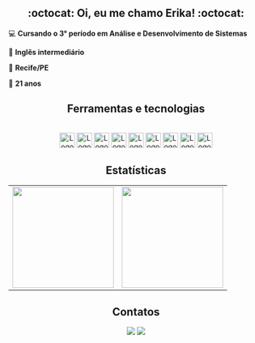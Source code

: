 <link rel="stylesheet" href="https://cdn.jsdelivr.net/gh/devicons/devicon@v2.15.1/devicon.min.css">

<div align='center'>

<h2>:octocat: Oi, eu me chamo Erika! :octocat:</h2>
 
<div align='left'>
  <p>💻 <b>Cursando o 3° período em Análise e Desenvolvimento de Sistemas</b> </p>
  <p>💬 <b>Inglês intermediário </b> </p>
  <p>🌆 <b>Recife/PE </b> </p>
  <p>🎂 <b>21 anos </b> </p>
</div>

<h2>Ferramentas e tecnologias</h2>

<div style="display: inline_block"><br>

  <img alt="Logo C" height="30" width="30" src="https://cdn.icon-icons.com/icons2/2415/PNG/512/c_original_logo_icon_146611.png"/>
  <img alt="Logo HTML" height="30" width="30" src="https://cdn.jsdelivr.net/gh/devicons/devicon/icons/html5/html5-original.svg"/>
  <img alt="Logo CSS" height="30" width="30" src="https://cdn.jsdelivr.net/gh/devicons/devicon/icons/css3/css3-original.svg"/>
  <img alt="Logo Python" height="30" width="30" src="https://cdn.icon-icons.com/icons2/2107/PNG/512/file_type_python_icon_130221.png"/>
  <img alt="Logo Java" height="30" width="30" src="https://cdn.icon-icons.com/icons2/1381/PNG/512/java_93883.png"/>
  <img alt="Logo JavaScrit" height="30" width="30" src="https://cdn.icon-icons.com/icons2/2108/PNG/512/javascript_icon_130900.png">
  <img alt="Logo MySQL" height="30" width="30" src="https://cdn.icon-icons.com/icons2/1381/PNG/512/mysqlworkbench_93532.png"/>
  <img alt="Logo Figma" height="30" width="30" src="https://cdn.icon-icons.com/icons2/2699/PNG/512/figma_logo_icon_170157.png"/>
  <img alt="Logo git" height="30" width="30" src="https://cdn.jsdelivr.net/gh/devicons/devicon/icons/git/git-original.svg"/>
  
</div>

<h2>Estatísticas</h2>

<table>
  <tr>
    <td height='200px' align='center'><img height='200px' src="https://github-readme-stats.vercel.app/api?username=ErikavbSantos&hide_border=true&show_icons=true&count_private=true&theme=gotham"></td>
    <td height='200px' align='center'><img height='200px' src="https://github-readme-stats.vercel.app/api/top-langs/?username=ErikavbSantos&hide_border=true&layout=compact&theme=gotham"></td>
  </tr>
</table>

<h2>Contatos</h2>

<a href="https://www.linkedin.com/in/erika-santos-84566224a/" target="_blank"><img src="https://img.shields.io/badge/-LinkedIn-%230077B5?style=for-the-badge&logo=linkedin&logoColor=white" target="_blank"></a>
<a href = "mailto:erikavbscontato@gmail.com" target="_blank"><img src="https://img.shields.io/badge/-Gmail-%23333?style=for-the-badge&logo=gmail&logoColor=white" target="_blank"></a>
